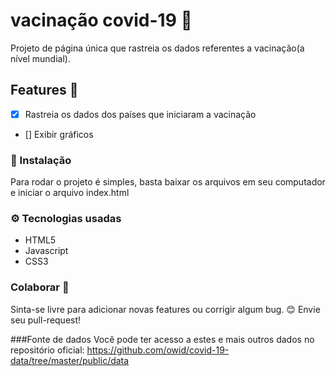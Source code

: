 # vacinação covid-19 💉
Projeto de página única que rastreia os dados referentes a vacinação(a nível mundial).



## Features 🚀
- [x] Rastreia os dados dos países que iniciaram a vacinação
- [] Exibir gráficos

### 🔧 Instalação
Para rodar o projeto é simples, basta baixar os arquivos em seu computador e iniciar o arquivo index.html

### ⚙️ Tecnologias usadas
<ul>
  <li>HTML5</li>
  <li>Javascript </li>
  <li>CSS3</li>
</ul>

### Colaborar 🙋
Sinta-se livre para adicionar novas features ou corrigir algum bug.
😊  Envie seu pull-request!

###Fonte de dados
Você pode ter acesso a estes e mais outros dados no repositório oficial: https://github.com/owid/covid-19-data/tree/master/public/data
